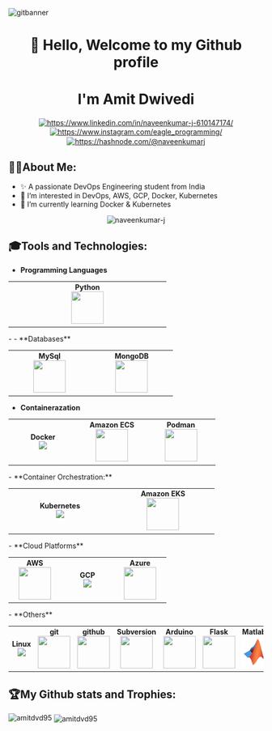 
![gitbanner](https://user-images.githubusercontent.com/70682152/196581060-0e3cc3d2-93e3-4108-82ea-920de5bcece4.gif)

<!-- Header start -->
<h1 align="center"> 👋 Hello, Welcome to my Github profile</a>
<h1 align="center">I'm Amit Dwivedi</h1>
<p align="center">
<a href="https://linkedin.com/in/naveenkumar-j-610147174/" target="blank"><img align="center" src="https://www.vectorlogo.zone/logos/linkedin/linkedin-icon.svg" alt="https://www.linkedin.com/in/naveenkumar-j-610147174/" height="30" width="40" /></a>
<a href="https://instagram.com/eagle_programming/" target="blank"><img align="center" src="https://raw.githubusercontent.com/rahuldkjain/github-profile-readme-generator/master/src/images/icons/Social/instagram.svg" alt="https://www.instagram.com/eagle_programming/" height="30" width="40" /></a>
<a href="https://hashnode.com/@naveenkumarj" target="blank"><img align="center" src="https://www.vectorlogo.zone/logos/hashnode/hashnode-icon.svg" alt="https://hashnode.com/@naveenkumarj" height="30" width="40" /></a>
</p>
<img align ="right" alt "Coding" width="280" src="https://www.techbabble.zone/content/images/2021/07/46207-programmer-1.gif">
<!-- Header end -->

<!-- GitHub About me section start -->
## 👨‍💻About Me:
- ✨ A passionate DevOps Engineering student from India
- 🚀 I’m interested in DevOps, AWS, GCP, Docker, Kubernetes 
- 🌱 I’m currently learning Docker & Kubernetes 
<p align="center"> <img src="https://komarev.com/ghpvc/?username=naveenkumar-j&label=Profile%20views&color=green&style=flat" alt="naveenkumar-j" /> </p>
<!-- GitHub About me section end -->

<!-- GitHub Skills start -->
## 🎓Tools and Technologies:
- **Programming Languages**
<center>
<table>
<tbody>
<tr>
<td width="25%" align="center">
<span><strong>Python</strong></span><br/>
<img height="64px" width="64px" src="https://cdn.svgporn.com/logos/python.svg">
</td>
</tr>
</tbody>
</table>
</center>
- - **Databases**
<center>
<table>
<tbody>
<tr>
<td width="25%" align="center">
<span><strong>MySql</strong></span><br/>
<img height="64px" width="64px" src="https://www.vectorlogo.zone/logos/mysql/mysql-horizontal.svg">
</td>
<td width="25%" align="center">
<span><strong>MongoDB</strong></span><br/>
<img height="64px" width="64px" src="https://www.vectorlogo.zone/logos/mongodb/mongodb-ar21.svg">
</td>
</tr>
</tbody>
</table>
</center>

- **Containerazation**
<center>
<table>
<tbody>
<tr>
<td width="25%" align="center">
<span><strong>Docker</strong></span><br/>
<img src="https://www.vectorlogo.zone/logos/docker/docker-ar21.svg">
</td>
<td width="25%" align="center">
<span><strong>Amazon ECS</strong></span><br/>
<img height="64px" width="64px" src="https://www.vectorlogo.zone/logos/amazon_ecs/amazon_ecs-ar21.svg">
</td>
<td width="25%" align="center">
<span><strong>Podman</strong></span><br/>
<img height="64px" width="64px" src="">
</td>
</tr>
</tbody>
</table>
</center>
- **Container Orchestration:**
<center>
<table>
<tbody>
<tr>
<td width="25%" align="center">
<span><strong>Kubernetes</strong></span><br/>
<img src="https://www.vectorlogo.zone/logos/kubernetes/kubernetes-icon.svg">
</td>
<td width="25%" align="center">
<span><strong>Amazon EKS</strong></span><br/>
<img height="64px" width="64px" src="https://www.vectorlogo.zone/logos/amazon_eks/amazon_eks-ar21.svg">
</td>
</tr>
</tbody>
</table>
</center>
- **Cloud Platforms**
<center>
<table>
<tbody>
<tr>
<td width="25%" align="center">
<span><strong>AWS</strong></span><br/>
<img height="64px" width="64px" src="https://www.vectorlogo.zone/logos/amazon_aws/amazon_aws-icon.svg">
</td>
<td width="25%" align="center">
<span><strong>GCP</strong></span><br/>
<img src="https://www.vectorlogo.zone/logos/google_cloud/google_cloud-ar21.svg">
</td>
<td width="25%" align="center">
<span><strong>Azure</strong></span><br/>
<img height="64px" width="64px" src="https://www.vectorlogo.zone/logos/microsoft_azure/microsoft_azure-icon.svg">
</td>
</tr>
</tbody>
</table>
</center>
- **Others**
<center>
<table>
<tbody>
<tr>
<td width="25%" align="center">
<span><strong>Linux</strong></span><br/>
<img src="https://www.vectorlogo.zone/logos/linux/linux-icon.svg">
</td>
<td width="25%" align="center">
<span><strong>git</strong></span><br/>
<img height="64px" width="64px" src="https://www.vectorlogo.zone/logos/git-scm/git-scm-icon.svg">
</td>
<td width="25%" align="center">
<span><strong>github</strong></span><br/>
<img height="64px" width="64px" src="https://www.vectorlogo.zone/logos/github/github-tile.svg">
</td>
<td width="25%" align="center">
<span><strong>Subversion</strong></span><br/>
<img height="64px" width="64px" src="https://www.vectorlogo.zone/logos/apache_subversion/apache_subversion-ar21.svg">
</td>

<td width="25%" align="center">
<span><strong>Arduino</strong></span><br/>
<img height="64px" width="64px" src="https://www.vectorlogo.zone/logos/arduino/arduino-icon.svg">
</td>

<td width="25%" align="center">
<span><strong>Flask</strong></span><br/>
<img height="64px" width="64px" src="https://www.vectorlogo.zone/logos/pocoo_flask/pocoo_flask-icon.svg">
</td>
<td width="25%" align="center">
<span><strong>Matlab</strong></span><br/>
<img height="64px" width="64px" src="https://github.com/devicons/devicon/blob/master/icons/matlab/matlab-original.svg">
</td>
</tr>
</tbody>
</table>
</center>
<!-- GitHub Skills end -->

<!-- GitHub Activity start -->
## 🏆My Github stats and Trophies:

<p><img align="left" src="https://github-readme-stats.vercel.app/api/top-langs?username=amitdvd95&show_icons=true&locale=en&layout=compact" alt="amitdvd95" /></p>

<p>&nbsp;<img align="center" src="https://github-readme-stats.vercel.app/api?username=amitdvd95&show_icons=true&locale=en" alt="amitdvd95" /></p>

<!---github.com/Amitdvd95--->
